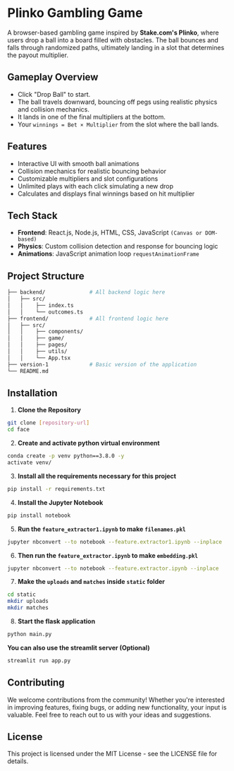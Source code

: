 # Plinko Gambling Game

A browser-based gambling game inspired by **Stake.com's Plinko**, where users drop a ball into a board filled with obstacles. The ball bounces and falls through randomized paths, ultimately landing in a slot that determines the payout multiplier.

## Gameplay Overview

- Click "Drop Ball" to start.
- The ball travels downward, bouncing off pegs using realistic physics and collision mechanics.
- It lands in one of the final multipliers at the bottom.
- Your `winnings = Bet × Multiplier` from the slot where the ball lands.

## Features

-  Interactive UI with smooth ball animations
-  Collision mechanics for realistic bouncing behavior
-  Customizable multipliers and slot configurations
-  Unlimited plays with each click simulating a new drop
-  Calculates and displays final winnings based on hit multiplier  

## Tech Stack

- **Frontend**: React.js, Node.js, HTML, CSS, JavaScript `(Canvas or DOM-based)`
- **Physics**: Custom collision detection and response for bouncing logic
- **Animations**: JavaScript animation loop `requestAnimationFrame`

## Project Structure

```bash
├── backend/              # All backend logic here     
│   ├── src/        
│   │    ├── index.ts     
│   │    └── outcomes.ts   
├── frontend/             # All frontend logic here       
│   ├── src/        
│   │    ├── components/  
│   │    ├── game/
│   │    ├── pages/
│   │    ├── utils/
│   │    └── App.tsx
├── version-1             # Basic version of the application
└── README.md
```

## Installation

1. **Clone the Repository**

```bash
git clone [repository-url]
cd face
```

2. **Create and activate python virtual environment**

```bash
conda create -p venv python==3.8.0 -y
activate venv/
```

3. **Install all the requirements necessary for this project**

```bash
pip install -r requirements.txt
```

4. **Install the Jupyter Notebook**

```bash
pip install notebook
```

5. **Run the `feature_extractor1.ipynb` to make `filenames.pkl`**

```bash
jupyter nbconvert --to notebook --feature.extractor1.ipynb --inplace
```

6. **Then run the `feature_extractor.ipynb` to make `embedding.pkl`**

```bash
jupyter nbconvert --to notebook --feature.extractor.ipynb --inplace
```

7. **Make the `uploads` and  `matches` inside `static` folder**

```bash
cd static
mkdir uploads
mkdir matches
```

8. **Start the flask application**

```bash
python main.py
```

   **You can also use the streamlit server (Optional)**
   ```bash
   streamlit run app.py
   ```

## Contributing

We welcome contributions from the community! Whether you're interested in improving features, fixing bugs, or adding new functionality, your input is valuable. Feel free to reach out to us with your ideas and suggestions.

## License
This project is licensed under the MIT License - see the LICENSE file for details.